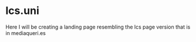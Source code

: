 # lcs.uni
Here I will be creating a landing page resembling the lcs page version that is in mediaqueri.es

